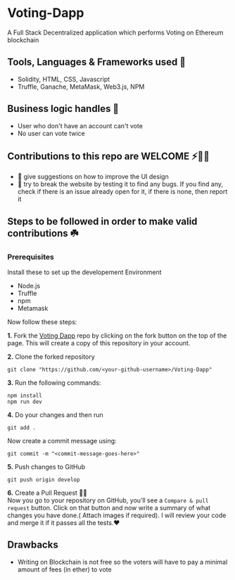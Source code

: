 # Voting-Dapp
A Full Stack Decentralized application which performs Voting on Ethereum blockchain

## Tools, Languages & Frameworks used 🔭
* Solidity, HTML, CSS, Javascript
* Truffle, Ganache, MetaMask, Web3.js, NPM

## Business logic handles 🧠
* User who don't have an account can't vote
* No user can vote twice

## Contributions to this repo are WELCOME ⚡️🙌🏻
* 🎨 give suggestions on how to improve the UI design
* 🔨 try to break the website by testing it to find any bugs. If you find any, check if there is an issue already open for it, if there is none, then report it

## Steps to be followed in order to make valid contributions ☘️
### Prerequisites
Install these to set up the developement Environment
* Node.js
* Truffle
* npm
* Metamask

Now follow these steps:

**1.** Fork the [Voting Dapp](https://github.com/Uttam-Singhh/Voting-Dapp) repo by clicking on the fork button on the top of the page. This will create a copy of this repository in your account.

**2.** Clone the forked repository

	git clone "https://github.com/<your-github-username>/Voting-Dapp"
  
**3.** Run the following commands:

    npm install
    npm run dev
 **4.** Do your changes and then run

    git add .
	
Now create a commit message using:

	git commit -m "<commit-message-goes-here>"
	
**5.** Push changes to GitHub

	git push origin develop
  
 **6.** Create a Pull Request 🤟🏻 
	<br>Now you go to your repository on GitHub, you’ll see a `Compare & pull request` button. Click on that button and now write a summary of what changes you have done.( Attach images if required). I will review your code and merge it if it passes all the tests.❤️
  
  
## Drawbacks

* Writing on Blockchain is not free so the voters will have to pay a minimal amount of fees (in ether) to vote


